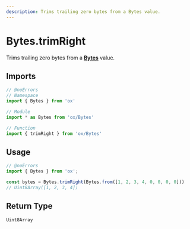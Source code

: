 ```yaml
---
description: Trims trailing zero bytes from a Bytes value.
---
```


# Bytes.trimRight

Trims trailing zero bytes from a **[Bytes](/api/bytes)** value.

## Imports

```ts twoslash
// @noErrors
// Namespace 
import { Bytes } from 'ox'

// Module
import * as Bytes from 'ox/Bytes'

// Function
import { trimRight } from 'ox/Bytes'
```

## Usage

```ts twoslash
// @noErrors
import { Bytes } from 'ox';

const bytes = Bytes.trimRight(Bytes.from([1, 2, 3, 4, 0, 0, 0, 0]))
// Uint8Array([1, 2, 3, 4])
```

## Return Type

`Uint8Array`
